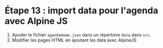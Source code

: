 # Étape 13 : import data pour l'agenda avec Alpine JS

1. Ajouter le fichier `agendaHome.json` dans un répertoire `data` dans `src`.
2. Modifier les pages HTML en ajoutant les data avec AlpineJS